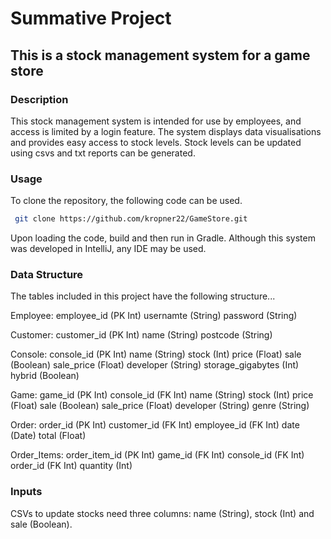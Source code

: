 # Summative Project

## This is a stock management system for a game store

### Description

This stock management system is intended for use by employees, and access is limited by a login feature.
The system displays data visualisations and provides easy access to stock levels.
Stock levels can be updated using csvs and txt reports can be generated. 

### Usage

To clone the repository, the following code can be used.

```bash
 git clone https://github.com/kropner22/GameStore.git
```
Upon loading the code, build and then run in Gradle.
Although this system was developed in IntelliJ, any IDE may be used. 

### Data Structure

The tables included in this project have the following structure...

Employee:
employee_id (PK Int)
usernamte (String)
password (String)

Customer:
customer_id (PK Int)
name (String)
postcode (String)

Console:
console_id (PK Int)
name (String)
stock (Int)
price (Float)
sale (Boolean)
sale_price (Float)
developer (String)
storage_gigabytes (Int)
hybrid (Boolean)

Game:
game_id (PK Int)
console_id (FK Int)
name (String)
stock (Int)
price (Float)
sale (Boolean)
sale_price (Float)
developer (String)
genre (String)

Order:
order_id (PK Int)
customer_id (FK Int)
employee_id (FK Int)
date (Date)
total (Float)

Order_Items:
order_item_id (PK Int)
game_id (FK Int)
console_id (FK Int)
order_id (FK Int)
quantity (Int)

### Inputs

CSVs to update stocks need three columns: name (String), stock (Int) and sale (Boolean).